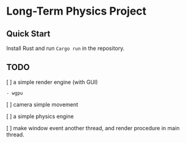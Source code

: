 # Long-Term Physics Project

## Quick Start

Install Rust and run `Cargo run` in the repository.

## TODO

[ ] a simple render engine (with GUI)

    - wgpu

[ ] camera simple movement

[ ] a simple physics engine

[ ] make window event another thread, and render procedure in main thread.
